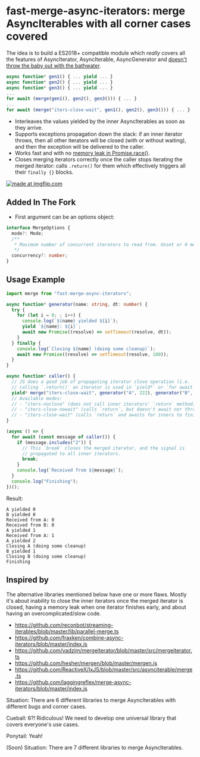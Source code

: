 # fast-merge-async-iterators: merge AsyncIterables with all corner cases covered

The idea is to build a ES2018+ compatible module which _really_ covers all the
features of AsyncIterator, AsyncIterable, AsyncGenerator and <a
href="https://stackoverflow.com/questions/50585456/how-can-i-interleave-merge-async-iterables">doesn't
throw the baby out with the bathwater</a>.

```ts
async function* gen1() { ... yield ... }
async function* gen2() { ... yield ... }
async function* gen3() { ... yield ... }
...
for await (merge(gen1(), gen2(), gen3())) { ... }
...
for await (merge("iters-close-wait", gen1(), gen2(), gen3())) { ... }
```

- Interleaves the values yielded by the inner AsyncIterables as soon as they
  arrive.
- Supports exceptions propagation down the stack: if an inner iterator throws,
  then all other iterators will be closed (with or without waiting), and then
  the exception will be delivered to the caller.
- Works fast and with no <a href="https://github.com/nodejs/node/issues/17469">memory leak in Promise.race()</a>.
- Closes merging iterators correctly once the caller stops iterating the merged
  iterator: calls `.return()` for them which effectively triggers all their
  `finally {}` blocks.

<a href="https://imgflip.com/i/4d7gwx"><img src="https://i.imgflip.com/4d7gwx.jpg" title="made at imgflip.com"/></a>

## Added In The Fork

- First argument can be an options object:

```ts
interface MergeOptions {
  mode?: Mode;
  /**
   * Maximum number of concurrent iterators to read from. Unset or 0 means Infinity. Default is 0.
   */
  concurrency?: number;
}
```

## Usage Example

```ts
import merge from "fast-merge-async-iterators";

async function* generator(name: string, dt: number) {
  try {
    for (let i = 0; ; i++) {
      console.log(`${name} yielded ${i}`);
      yield `${name}: ${i}`;
      await new Promise((resolve) => setTimeout(resolve, dt));
    }
  } finally {
    console.log(`Closing ${name} (doing some cleanup)`);
    await new Promise((resolve) => setTimeout(resolve, 100));
  }
}

async function* caller() {
  // JS does a good job of propagating iterator close operation (i.e.
  // calling `.return()` an iterator is used in `yield*` or `for await`).
  yield* merge("iters-close-wait", generator("A", 222), generator("B", 555));
  // Available modes:
  // - "iters-noclose" (does not call inner iterators' `return` method)
  // - "iters-close-nowait" (calls `return`, but doesn't await nor throw)
  // - "iters-close-wait" (calls `return` and awaits for inners to finish)
}

(async () => {
  for await (const message of caller()) {
    if (message.includes("2")) {
      // This `break` closes the merged iterator, and the signal is
      // propagated to all inner iterators.
      break;
    }
    console.log(`Received from ${message}`);
  }
  console.log("Finishing");
})();
```

Result:

```
A yielded 0
B yielded 0
Received from A: 0
Received from B: 0
A yielded 1
Received from A: 1
A yielded 2
Closing A (doing some cleanup)
B yielded 1
Closing B (doing some cleanup)
Finishing
```

## Inspired by

The alternative libraries mentioned below have one or more flaws. Mostly it's
about inability to close the inner iterators once the merged iterator is closed,
having a memory leak when one iterator finishes early, and about having an
overcomplicated/slow code.

- https://github.com/reconbot/streaming-iterables/blob/master/lib/parallel-merge.ts
- https://github.com/fraxken/combine-async-iterators/blob/master/index.js
- https://github.com/vadzim/mergeiterator/blob/master/src/mergeiterator.ts
- https://github.com/hesher/mergen/blob/master/mergen.js
- https://github.com/ReactiveX/IxJS/blob/master/src/asynciterable/merge.ts
- https://github.com/laggingreflex/merge-async-iterators/blob/master/index.js

Situation: There are 6 different libraries to merge AsyncIterables with different bugs and corner cases.

Cueball: 6?! Ridiculous! We need to develop one universal library that covers everyone's use cases.

Ponytail: Yeah!

(Soon) Situation: There are 7 different libraries to merge AsyncIterables.
